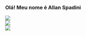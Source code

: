 ### Olá! Meu nome é Allan Spadini


 
<div> 
  <a href="https://www.youtube.com/channel/UCYEwurufany-SrB3vvnVLJA" target="_blank"><img src="https://img.shields.io/badge/YouTube-FF0000?style=for-the-badge&logo=youtube&logoColor=white" target="_blank"></a>
</div>

<div>
  <a href = "mailto:spadini@alumni.usp.br"><img src="https://img.shields.io/badge/-Gmail-%23333?style=for-the-badge&logo=gmail&logoColor=white" target="_blank"></a>
  
</div>

<div>
<a href="https://www.linkedin.com/in/allan-spadini-3561b023/" target="_blank"><img src="https://img.shields.io/badge/-LinkedIn-%230077B5?style=for-the-badge&logo=linkedin&logoColor=white" target="_blank"></a> 

</div>




